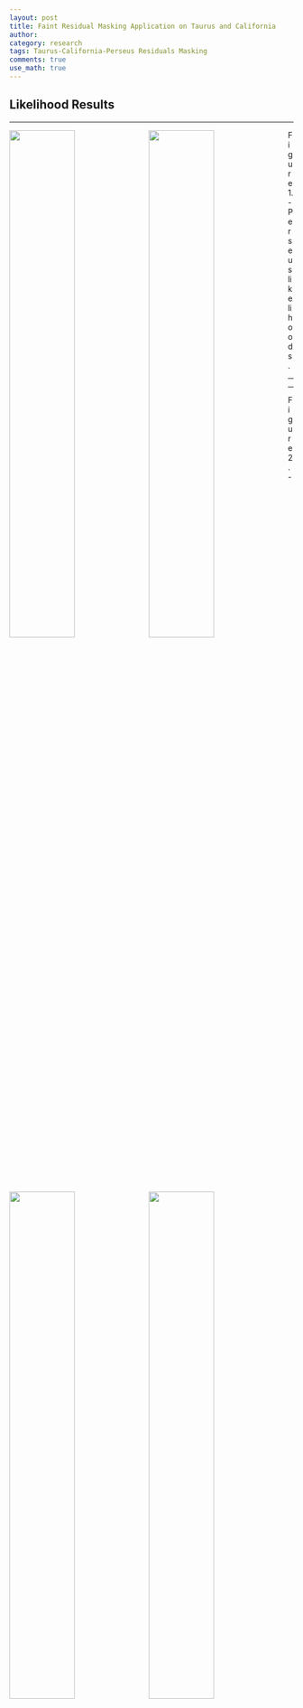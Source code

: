 ```yaml
---
layout: post
title: Faint Residual Masking Application on Taurus and California
author:
category: research
tags: Taurus-California-Perseus Residuals Masking
comments: true
use_math: true
---
```


## Likelihood Results

***

<img src="/images/2015-07-16/perseus_planck_binned_fineres_likelihood_wd.png" style="float: left; width: 48%; margin-right: 1%; margin-bottom: 0.5em;"/>

<img src="/images/2015-07-15/perseus_planck_binned_fineres_likelihood_wi.png" style="float: left; width: 48%; margin-right: 1%; margin-bottom: 0.5em;"/>

Figure 1. - Perseus likelihoods.

***

***

<img src="/images/2015-07-16/california_planck_binned_fineres_likelihood_wd.png" style="float: left; width: 48%; margin-right: 1%; margin-bottom: 0.5em;"/>

<img src="/images/2015-07-16/california_planck_binned_fineres_likelihood_wi.png" style="float: left; width: 48%; margin-right: 1%; margin-bottom: 0.5em;"/>

Figure 2. - California likelihoods. The tiny $$HI$$ width is worrying. In an
attempt to address this strange behavior, I performed a 2D background fit on
California outlined in this [post](/research/2015/06/29/Data-Updates-and-Backgrounds/).
This narrow $$HI$$ width is because the model is finding a high intercept fits
best, while only a small component of $$HI$$ emission correlates with the dust.
The model believes that there is little dust which is associated with the
clouds $$HI$$.

The unmasked region used to fit the model is the diffuse, low-$$A_V$$
south-east region of California. See [later in the post](#california_mask) for
the progression of masks.

***

***

<img
src="/images/2015-07-16/california_planck_backsub_binned_fineres_likelihood_wd.png"
style="float: left; width: 48%; margin-right: 1%; margin-bottom: 0.5em;"/>

<img
src="/images/2015-07-16/california_planck_backsub_binned_fineres_likelihood_wi.png"
style="float: left; width: 48%; margin-right: 1%; margin-bottom: 0.5em;"/>

Figure 3. - California likelihoods with a background subtraction. This looks
pretty bad. Not sure what is going on here.

***

***

<img src="/images/2015-07-16/taurus_planck_binned_fineres_likelihood_wd.png" style="float: left; width: 48%; margin-right: 1%; margin-bottom: 0.5em;"/>

<img src="/images/2015-07-16/taurus_planck_binned_fineres_likelihood_wi.png" style="float: left; width: 48%; margin-right: 1%; margin-bottom: 0.5em;"/>


Figure 4. - Taurus likelihoods. The model is favoring to include the entire
line of sight from Taurus. This seems reasonable, though is completely
different from what we were finding earlier.

***

## Masking Results

Below are a progression of masked residual maps and residual histograms for
each iteration.  'mask iter' refers to each iteration in the masking, 'parent
iter' refers to an entire run through masking and the MLE calculation. The
first mask, 'mask iter = 0', for each parent iteration should be the same,
since these are only the faintest 10% of the pixels without any other masking
applied.

***

<img src="/images/2015-07-16/perseus_planck_binned_fineres_residual_maps.gif"  style="float: left; width: 48%; margin-right: 1%; margin-bottom: 0.5em;"/>

<img src="/images/2015-07-16/perseus_planck_binned_fineres_residual_hists.gif"   style="float: left; width: 48%; margin-right: 1%; margin-bottom: 0.5em;"/>

Figure 5. - Perseus masks.

***

***
<a name="california_mask"></a>

<img src="/images/2015-07-16/california_planck_binned_fineres_residual_maps.gif"  style="float: left; width: 48%; margin-right: 1%; margin-bottom: 0.5em;"/>

<img src="/images/2015-07-16/california_planck_binned_fineres_residual_hists.gif"   style="float: left; width: 48%; margin-right: 1%; margin-bottom: 0.5em;"/>

Figure 6. - California masks.

***
***

<img src="/images/2015-07-16/taurus_planck_binned_fineres_residual_maps.gif"  style="float: left; width: 48%; margin-right: 1%; margin-bottom: 0.5em;"/>

<img src="/images/2015-07-16/taurus_planck_binned_fineres_residual_hists.gif"   style="float: left; width: 48%; margin-right: 1%; margin-bottom: 0.5em;"/>

Figure 7. - Taurus masks.

***




## Mask Convergence

We're testing convergence of the DGR during masking outlined in the [last
post](/research/2015/07/13/Faint-Masking-2/#convergence).

***

  <img src="/images/2015-07-16/perseus_planck_binned_fineres_dgr_intercept_progress.png" style="width: 100%"> 

Figure 8. - Perseus parameter convergences. 

***

***

  <img src="/images/2015-07-16/california_planck_binned_fineres_dgr_intercept_progress.png" style="width: 100%"> 

Figure 8. - California parameter convergences. The DGRs are leveling off, as we
would expect.

***

***

  <img src="/images/2015-07-16/taurus_planck_binned_fineres_dgr_intercept_progress.png" style="width: 100%"> 

Figure 8. - Taurus parameter convergences. There is something obviously wrong
here. The $$HI$$ width in the second iteration, $$\Delta_V = 70$$ km/s, should
yield the same results as the first iteration, since there is no difference
between them. This is a bug.

***


## Multiprocessing

The likelihood calculation now includes multiprocessing framework. This speeds
up the calculation by around 50% per additional CPU. See [this
version](https://bitbucket.org/ezbc/python_modules/src/e1ce9629925c99ae0857946a2e5baf888216bb6b/cloudpy.py?at=master#cl-1661)
of ``cloudpy``. Bip has 12 CPUs, so the speed increase is notable.




